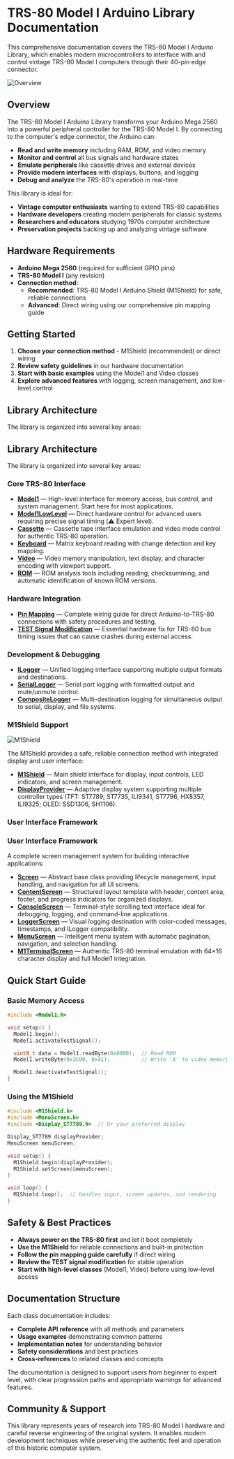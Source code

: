 # TRS-80 Model I Arduino Library Documentation

This comprehensive documentation covers the TRS-80 Model I Arduino Library, which enables modern microcontrollers to interface with and control vintage TRS-80 Model I computers through their 40-pin edge connector.

![Overview](../Images/Overview.png)

## Overview

The TRS-80 Model I Arduino Library transforms your Arduino Mega 2560 into a powerful peripheral controller for the TRS-80 Model I. By connecting to the computer's edge connector, the Arduino can:

- **Read and write memory** including RAM, ROM, and video memory
- **Monitor and control** all bus signals and hardware states
- **Emulate peripherals** like cassette drives and external devices
- **Provide modern interfaces** with displays, buttons, and logging
- **Debug and analyze** the TRS-80's operation in real-time

This library is ideal for:

- **Vintage computer enthusiasts** wanting to extend TRS-80 capabilities
- **Hardware developers** creating modern peripherals for classic systems
- **Researchers and educators** studying 1970s computer architecture
- **Preservation projects** backing up and analyzing vintage software

## Hardware Requirements

- **Arduino Mega 2560** (required for sufficient GPIO pins)
- **TRS-80 Model I** (any revision)
- **Connection method**:
  - **Recommended**: TRS-80 Model I Arduino Shield (M1Shield) for safe, reliable connections
  - **Advanced**: Direct wiring using our comprehensive pin mapping guide

## Getting Started

1. **Choose your connection method** - M1Shield (recommended) or direct wiring
2. **Review safety guidelines** in our hardware documentation
3. **Start with basic examples** using the Model1 and Video classes
4. **Explore advanced features** with logging, screen management, and low-level control

## Library Architecture

The library is organized into several key areas:

## Library Architecture

The library is organized into several key areas:

### Core TRS-80 Interface

- [**Model1**](Model1.md) — High-level interface for memory access, bus control, and system management. Start here for most applications.
- [**Model1LowLevel**](Model1LowLevel.md) — Direct hardware control for advanced users requiring precise signal timing (⚠️ Expert level).
- [**Cassette**](Cassette.md) — Cassette tape interface emulation and video mode control for authentic TRS-80 operation.
- [**Keyboard**](Keyboard.md) — Matrix keyboard reading with change detection and key mapping.
- [**Video**](Video.md) — Video memory manipulation, text display, and character encoding with viewport support.
- [**ROM**](ROM.md) — ROM analysis tools including reading, checksumming, and automatic identification of known ROM versions.

### Hardware Integration

- [**Pin Mapping**](PinMapping.md) — Complete wiring guide for direct Arduino-to-TRS-80 connections with safety procedures and testing.
- [**TEST Signal Modification**](TESTMod.md) — Essential hardware fix for TRS-80 bus timing issues that can cause crashes during external access.

### Development & Debugging

- [**ILogger**](ILogger.md) — Unified logging interface supporting multiple output formats and destinations.
- [**SerialLogger**](SerialLogger.md) — Serial port logging with formatted output and mute/unmute control.
- [**CompositeLogger**](CompositeLogger.md) — Multi-destination logging for simultaneous output to serial, display, and file systems.

### M1Shield Support

![M1Shield](../Images/M1Shield.png)

The M1Shield provides a safe, reliable connection method with integrated display and user interface:

- [**M1Shield**](M1Shield.md) — Main shield interface for display, input controls, LED indicators, and screen management.
- [**DisplayProvider**](DisplayProvider.md) — Adaptive display system supporting multiple controller types (TFT: ST7789, ST7735, ILI9341, ST7796, HX8357, ILI9325; OLED: SSD1306, SH1106).

### User Interface Framework

### User Interface Framework

A complete screen management system for building interactive applications:

- [**Screen**](Screen.md) — Abstract base class providing lifecycle management, input handling, and navigation for all UI screens.
- [**ContentScreen**](ContentScreen.md) — Structured layout template with header, content area, footer, and progress indicators for organized displays.
- [**ConsoleScreen**](ConsoleScreen.md) — Terminal-style scrolling text interface ideal for debugging, logging, and command-line applications.
- [**LoggerScreen**](LoggerScreen.md) — Visual logging destination with color-coded messages, timestamps, and ILogger compatibility.
- [**MenuScreen**](MenuScreen.md) — Intelligent menu system with automatic pagination, navigation, and selection handling.
- [**M1TerminalScreen**](M1TerminalScreen.md) — Authentic TRS-80 terminal emulation with 64×16 character display and full Model1 integration.

## Quick Start Guide

### Basic Memory Access

```cpp
#include <Model1.h>

void setup() {
  Model1.begin();
  Model1.activateTestSignal();

  uint8_t data = Model1.readByte(0x0000);  // Read ROM
  Model1.writeByte(0x3C00, 0x41);          // Write 'A' to video memory

  Model1.deactivateTestSignal();
}
```

### Using the M1Shield

```cpp
#include <M1Shield.h>
#include <MenuScreen.h>
#include <Display_ST7789.h>  // Or your preferred display

Display_ST7789 displayProvider;
MenuScreen menuScreen;

void setup() {
  M1Shield.begin(displayProvider);
  M1Shield.setScreen(&menuScreen);
}

void loop() {
  M1Shield.loop();  // Handles input, screen updates, and rendering
}
```

## Safety & Best Practices

- **Always power on the TRS-80 first** and let it boot completely
- **Use the M1Shield** for reliable connections and built-in protection
- **Follow the pin mapping guide carefully** if direct wiring
- **Review the TEST signal modification** for stable operation
- **Start with high-level classes** (Model1, Video) before using low-level access

## Documentation Structure

Each class documentation includes:

- **Complete API reference** with all methods and parameters
- **Usage examples** demonstrating common patterns
- **Implementation notes** for understanding behavior
- **Safety considerations** and best practices
- **Cross-references** to related classes and concepts

The documentation is designed to support users from beginner to expert level, with clear progression paths and appropriate warnings for advanced features.

## Community & Support

This library represents years of research into TRS-80 Model I hardware and careful reverse engineering of the original system. It enables modern development techniques while preserving the authentic feel and operation of this historic computer system.
